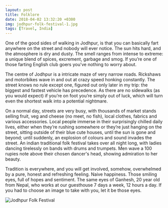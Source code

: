 ```yaml
---
layout: post
title: Folklore
date: 2018-04-02 13:32:20 +0300
img: jodhpur-folk-festival-1.jpg
tags: [Travel, India]
---
```

One of the good sides of walking in Jodhpur, is that you can basically
fart anywhere on the street and nobody will ever notice. The sun hits
hard, and the atmosphere is dry and dusty. The smell ranges from intense
to extreme: a unique blend of spices, excrement, garbage and smog.
If you’re one of those farting English club goers you’ve nothing to
worry about.

The centre of Jodhpur is a intricate maze of very narrow roads.
Rickshaws and motorbikes wave in and out at crazy speed honking
constantly. The street knows no rule except one, figured out
only later in my trip: the biggest and fastest vehicle has precedence.
As there are no sidewalks (as you would expect) if you’re on foot you’re
simply out of luck, which will turn even the shortest walk into a
potential nightmare.

On a normal day, streets are very busy, with thousands of market stands
selling fruit, veg and cheese (no meet, no fish), local clothes, fabrics
and various accessories. Local people immerse in their surprisingly
chilled daily lives, either when they’re rushing somewhere or they’re
just hanging on the street, sitting outside of their blue cute houses,
until the sun is gone and beyond;
until suddenly, an explosion of colours and sound invades the street.
An indian traditional folk festival takes over all night long, with
ladies dancing tirelessly on bands with drums and trumpets.
Men wave a 100 rupies note above their chosen dancer's head,
showing admiration to her beauty.

Tradition is everywhere, and you will get involved, somehow, overwhelmed
by a pure, honest and refreshing feeling. Naive happiness.
Those smiling eyes, full of hopes and sentiment.
The same eyes of Ganhesh, 20 year old from Nepal, who works at our
guesthouse 7 days a week, 12 hours a day.
If you had to choose an image to take with you, let it be those eyes.

![Jodhpur Folk Festival]({{site.baseurl}}/assets/img/jodhpur-folk-festival-2.jpg)
